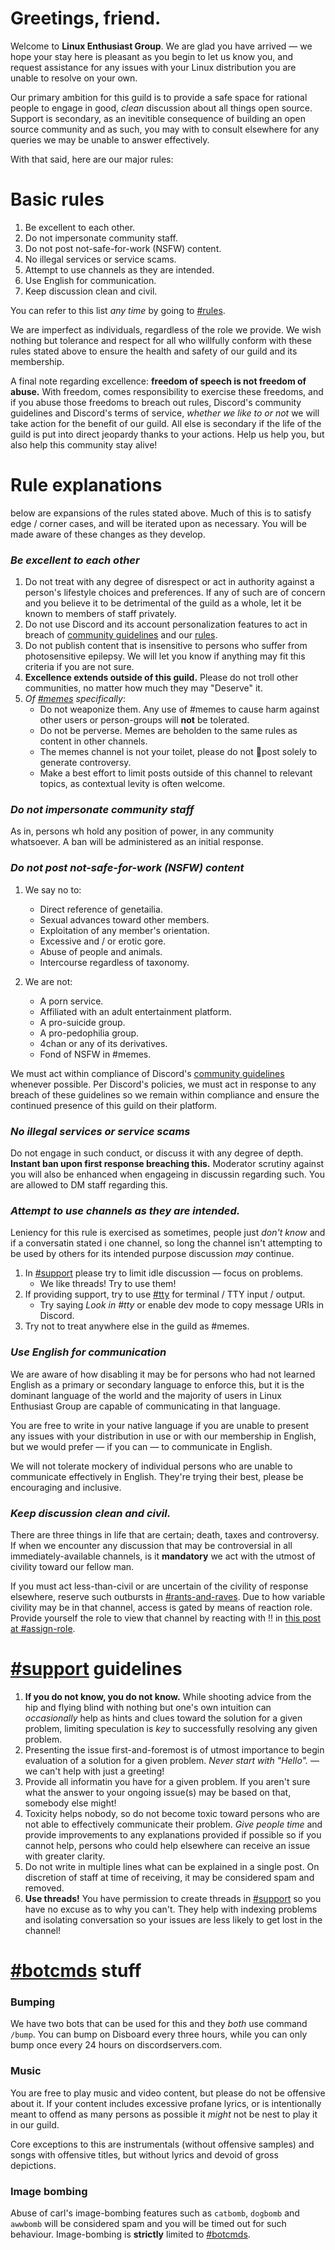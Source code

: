# Greetings, friend.

Welcome to **Linux Enthusiast Group**. We are glad you have arrived — we hope your stay here is pleasant as you begin to let us know you, and request assistance for any issues with your Linux distribution you are unable to resolve on your own.

Our primary ambition for this guild is to provide a safe space for rational people to engage in good, _clean_ discussion about all things open source. Support is secondary, as an inevitible consequence of building an open source community and as such, you may with to consult elsewhere for any queries we may be unable to answer effectively.

With that said, here are our major rules:

# Basic rules
1. Be excellent to each other.
2. Do not impersonate community staff.
3. Do not post not-safe-for-work (NSFW) content.
4. No illegal services or service scams.
5. Attempt to use channels as they are intended.
6. Use English for communication.
7. Keep discussion clean and civil.

You can refer to this list _any time_ by going to [#rules](https://discord.com/channels/225678837051031552/225689437944676352).

We are imperfect as individuals, regardless of the role we provide. We wish nothing but tolerance and respect for all who willfully conform with these rules stated above to ensure the health and safety of our guild and its membership.

A final note regarding excellence: **freedom of speech is not freedom of abuse.** With freedom, comes responsibility to exercise these freedoms, and if you abuse those freedoms to breach out rules, Discord's community guidelines and Discord's terms of service, _whether we like to or not_ we will take action for the benefit of our guild. All else is secondary if the life of the guild is put into direct jeopardy thanks to your actions. Help us help you, but also help this community stay alive!

# Rule explanations
below are expansions of the rules stated above. Much of this is to satisfy edge / corner cases, and will be iterated upon as necessary. You will be made aware of these changes as they develop.

### _Be excellent to each other_
1. Do not treat with any degree of disrespect or act in authority against a person's lifestyle choices and preferences. If any of such are of concern and you believe it to be detrimental of the guild as a whole, let it be known to members of staff privately.
2. Do not use Discord and its account personalization features to act in breach of [community guidelines](https://discord.com/guidelines) and our [rules](https://discord.com/channels/225678837051031552/225689437944676352).
3. Do not publish content that is insensitive to persons who suffer from photosensitive epilepsy. We will let you know if anything may fit this criteria if you are not sure.
4. **Excellence extends outside of this guild.** Please do not troll other communities, no matter how much they may "Deserve" it.
5. _Of [#memes](https://discord.com/channels/225678837051031552/900841345315377182) specifically_:
   * Do not weaponize them. Any use of #memes to cause harm against other users or person-groups will **not** be tolerated.
   * Do not be perverse. Memes are beholden to the same rules as content in other channels.
   * The memes channel is not your toilet, please do not 💩post solely to generate controversy.
   * Make a best effort to limit posts outside of this channel to relevant topics, as contextual levity is often welcome.

### _Do not impersonate community staff_
As in, persons wh hold any position of power, in any community whatsoever. A ban will be administered as an initial response.

### _Do not post not-safe-for-work (NSFW) content_
1. We say no to:
   * Direct reference of genetailia.
   * Sexual advances toward other members.
   * Exploitation of any member's orientation.
   * Excessive and / or erotic gore.
   * Abuse of people and animals.
   * Intercourse regardless of taxonomy.
 
2. We are not:
   * A porn service.
   * Affiliated with an adult entertainment platform.
   * A pro-suicide group.
   * A pro-pedophilia group.
   * 4chan or any of its derivatives.
   * Fond of NSFW in #memes.

We must act within compliance of Discord's [community guidelines](https://discord.com/guidelines) whenever possible. Per Discord's policies, we must act in response to any breach of these guidelines so we remain within compliance and ensure the continued presence of this guild on their platform.

### _No illegal services or service scams_
Do not engage in such conduct, or discuss it with any degree of depth. **Instant ban upon first response breaching this.** Moderator scrutiny against you will also be enhanced when engageing in discussin regarding such. You are allowed to DM staff regarding this.

### _Attempt to use channels as they are intended._
Leniency for this rule is exercised as sometimes, people just _don't know_ and if a conversatin stated i one channel, so long the channel isn't attempting to be used by others for its intended purpose discussion _may_ continue.

1. In [#support](https://discord.com/channels/225678837051031552/675194889146859568) please try to limit idle discussion — focus on problems.
   * We like threads! Try to use them!
2. If providing support, try to use [#tty](https://discord.com/channels/225678837051031552/909461864763752449) for terminal / TTY input / output.
   * Try saying _Look in #tty_ or enable dev mode to copy message URIs in Discord.
3. Try not to treat anywhere else in the guild as #memes.

### _Use English for communication_
We are aware of how disabling it may be for persons who had not learned English as a primary or secondary language to enforce this, but it is the dominant language of the world and the majority of users in Linux Enthusiast Group are capable of communicating in that language. 

You are free to write in your native language if you are unable to present any issues with your distribution in use or with our membership in English, but we would prefer — if you can — to communicate in English.

We will not tolerate mockery of individual persons who are unable to communicate effectively in English. They're trying their best, please be encouraging and inclusive.

### _Keep discussion clean and civil._
There are three things in life that are certain; death, taxes and controversy. If when we encounter any discussion that may be controversial in all immediately-available channels, is it **mandatory** we act with the utmost of civility toward our fellow man.

If you must act less-than-civil or are uncertain of the civility of response elsewhere, reserve such outbursts in [#rants-and-raves](https://discord.com/channels/225678837051031552/225688133101027328). Due to how variable civility may be in that channel, access is gated by means of reaction role. Provide yourself the role to view that channel by reacting with ‼️ in [this post at #assign-role](https://discord.com/channels/225678837051031552/889757833145499648/927838790884675615).

# [#support](https://discord.com/channels/225678837051031552/675194889146859568) guidelines
1. **If you do not know, you do not know.** While shooting advice from the hip and flying blind with nothing but one's own intuition can _occasionally_ help as hints and clues toward the solution for a given problem, limiting speculation is _key_ to successfully resolving any given problem.
2. Presenting the issue first-and-foremost is of utmost importance to begin evaluation of a solution for a given problem. _Never start with "Hello"._ — we can't help with just a greeting!
3. Provide all informatin you have for a given problem. If you aren't sure what the answer to your ongoing issue(s) may be based on that, somebody else might!
4. Toxicity helps nobody, so do not become toxic toward persons who are not able to effectively communicate their problem. _Give people time_ and provide improvements to any explanations provided if possible so if you cannot help, persons who could help elsewhere can receive an issue with greater clarity.
5. Do not write in multiple lines what can be explained in a single post. On discretion of staff at time of receiving, it may be considered spam and removed.
6. **Use threads!** You have permission to create threads in [#support](https://discord.com/channels/225678837051031552/675194889146859568) so you have no excuse as to why you can't. They help with indexing problems and isolating conversation so your issues are less likely to get lost in the channel!

# [#botcmds](https://discord.com/channels/225678837051031552/673343034284310574) stuff
### Bumping
We have two bots that can be used for this and they _both_ use command `/bump`. You can bump on Disboard every three hours, while you can only bump once every 24 hours on discordservers.com.

### Music
You are free to play music and video content, but please do not be offensive about it. If your content includes excessive profane lyrics, or is intentionally meant to offend as many persons as possible it _might_ not be nest to play it in our guild.

Core exceptions to this are instrumentals (without offensive samples) and songs with offensive titles, but without lyrics and devoid of gross depictions.

### Image bombing
Abuse of carl's image-bombing features such as `catbomb`, `dogbomb` and `awwbomb` will be considered spam and you will be timed out for such behaviour. Image-bombing is **strictly** limited to [#botcmds](https://discord.com/channels/225678837051031552/673343034284310574).
